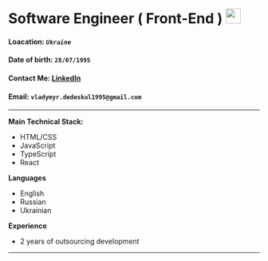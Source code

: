 # Software Engineer ( Front-End ) <img src="https://c.tenor.com/SNL9_xhZl9oAAAAi/waving-hand-joypixels.gif" width="30px">

#### Loacation: **_`Ukraine`_**  <img src="https://c.tenor.com/oVdw50uJP70AAAAi/ukraine-flags.gif" width="15px">

#### Date of birth: `28/07/1995`

#### Contact Me: [LinkedIn](https://www.linkedin.com/in/vladymyr-dedeskul-24327016a "LinkedIn")

#### Email: `vladymyr.dedeskul1995@gmail.com` 

___

**Main Technical Stack:**

* HTML/CSS
* JavaScript
* TypeScript
* React

**Languages**

* English
* Russian
* Ukrainian

**Experience**
* 2 years of outsourcing development 

___
